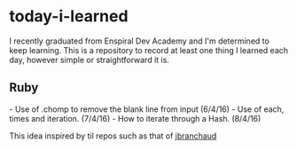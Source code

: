 # today-i-learned

I recently graduated from Enspiral Dev Academy and I'm determined to keep learning. This is a repository to record at least one thing I learned each day, however simple or straightforward it is.

<h2>Ruby</h2>
- Use of .chomp to remove the blank line from input (6/4/16)
- Use of each, times and iteration. (7/4/16)
- How to iterate through a Hash. (8/4/16)

This idea inspired by til repos such as that of <a href="https://github.com/jbranchaud/til">jbranchaud</a>

